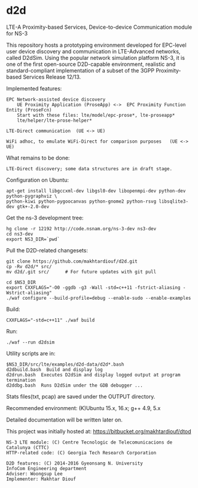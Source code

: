 # d2d
LTE-A Proximity-based Services, Device-to-device Communication module for NS-3

This repository hosts a prototyping environment developed for EPC-level user device
discovery and communication in LTE-Advanced networks, called D2dSim. 
Using the popular network simulation platform NS-3, it is one of the first open-source D2D-capable environment,
realistic and standard-compliant implementation of a subset of the 3GPP Proximity-based Services Release 12/13.

Implemented features:

    EPC Network-assisted device discovery
        UE Proximity Application (ProseApp) <->  EPC Proximity Function Entity (ProseFcn)
        Start with these files: lte/model/epc-prose*, lte-proseapp*
        lte/helper/lte-prose-helper*

    LTE-Direct communication  (UE <-> UE)

    WiFi adhoc, to emulate WiFi-Direct for comparison purposes   (UE <-> UE) 

What remains to be done:

    LTE-Direct discovery; some data structures are in draft stage.

 
Configuration on Ubuntu:

    apt-get install libgccxml-dev libgsl0-dev libopenmpi-dev python-dev python-pygraphviz \
    python-kiwi python-pygoocanvas python-gnome2 python-rsvg libsqlite3-dev gtk+-2.0-dev

Get the ns-3 development tree:

    hg clone -r 12192 http://code.nsnam.org/ns-3-dev ns3-dev
    cd ns3-dev
    export NS3_DIR=`pwd`

Pull the D2D-related changesets:

    git clone https://github.com/makhtardiouf/d2d.git
    cp -Rv d2d/* src/
    mv d2d/.git src/      # For future updates with git pull

    cd $NS3_DIR
    export CXXFLAGS="-O0 -ggdb -g3 -Wall -std=c++11 -fstrict-aliasing -Wstrict-aliasing"
    ./waf configure --build-profile=debug --enable-sudo --enable-examples

Build:

    CXXFLAGS="-std=c++11" ./waf build   

Run:

    ./waf --run d2dsim

Utility scripts are in:

    $NS3_DIR/src/lte/examples/d2d-data/d2d*.bash
    d2dbuild.bash  Build and display log
    d2drun.bash  Executes D2dSim and display logged output at program termination
    d2ddbg.bash  Runs D2dSim under the GDB debugger ...
    

Stats files(txt, pcap) are saved under the OUTPUT directory.

Recommended environment: (K)Ubuntu 15.x, 16.x; g++ 4.9, 5.x

Detailed documentation will be written later on.

This project was initially hosted at: https://bitbucket.org/makhtardiouf/dtod

    NS-3 LTE module: (C) Centre Tecnologic de Telecomunicacions de Catalunya (CTTC)
    HTTP-related code: (C) Georgia Tech Research Corporation

    D2D features: (C) 2014-2016 Gyeonsang N. University
    InfoCom Engineering department
    Adviser: Woongsup Lee
    Implementer: Makhtar Diouf
